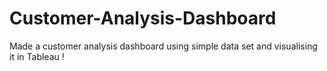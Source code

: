 # Customer-Analysis-Dashboard
Made a customer analysis dashboard using simple data set and visualising it in Tableau !
